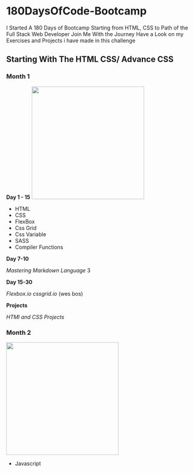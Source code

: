 # 180DaysOfCode-Bootcamp
I Started A 180 Days of Bootcamp Starting from HTML, CSS to Path of the Full Stack Web Developer Join Me With the Journey Have a Look on my Exercises and Projects i have made in this challenge

## Starting With The HTML CSS/ Advance CSS

### Month 1

__Day 1 - 15__                                          <img src="http://www.bobbyberberyan.com/wp-content/uploads/2012/03/HTML5CSS3Logos.svg" height="300px" width="300px"  />
* HTML
* CSS
* FlexBox
* Css Grid
* Css Variable 
* SASS
* Compiler Functions

__Day 7-10__

_Mastering Markdown Language_
3

__Day 15-30__

_Flexbox.io_
_cssgrid.io_
(wes bos)

__Projects__

_HTMl and CSS Projects_

### Month 2

<img src="https://upload.wikimedia.org/wikipedia/commons/6/6a/JavaScript-logo.png" height = "300px" width ="300px" />

* Javascript

